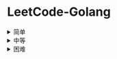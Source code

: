 # LeetCode-Golang

<details>
<summary>简单</summary>
<ul>
    <li>1. <a href="./easy/Two_Sum/Two_Sum.go">两数之和(Two Sum)</a></li>
</ul>
</details>

<details>
<summary>中等</summary>
<ul>
</ul>
</details>

<details>
<summary>困难</summary>
<ul>
</ul>
</details>
